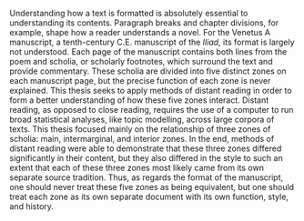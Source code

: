 Understanding how a text is formatted is absolutely essential to understanding its contents. Paragraph breaks and chapter divisions, for example, shape how a reader understands a novel. For the Venetus A manuscript, a tenth-century C.E. manuscript of the *Iliad*, its format is largely not understood. Each page of the manuscript contains both lines from the poem and scholia, or scholarly footnotes, which surround the text and provide commentary. These scholia are divided into five distinct zones on each manuscript page, but the precise function of each zone is never explained. This thesis seeks to apply methods of distant reading in order to form a better understanding of how these five zones interact. Distant reading, as opposed to close reading, requires the use of a computer to run broad statistical analyses, like topic modelling, across large corpora of texts. This thesis focused mainly on the relationship of three zones of scholia: main, intermarginal, and interior zones. In the end, methods of distant reading were able to demonstrate that these three zones differed significantly in their content, but they also differed in the style to such an extent that each of these three zones most likely came from its own separate source tradition. Thus, as regards the format of the manuscript, one should never treat these five zones as being equivalent, but one should treat each zone as its own separate document with its own function, style, and history.
